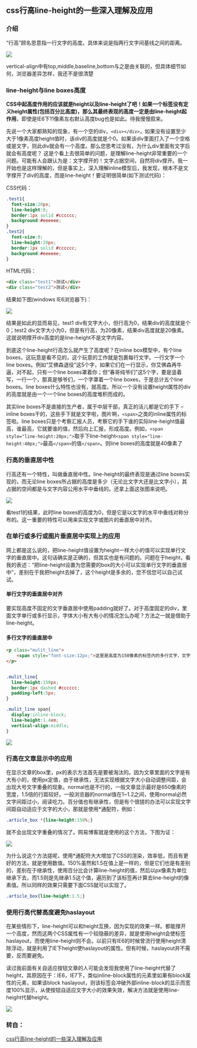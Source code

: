 ## css行高line-height的一些深入理解及应用

### 介绍
“行高”顾名思意指一行文字的高度。具体来说是指两行文字间基线之间的距离。

![](http://image.zhangxinxu.com/image/blog/200911/base_line.jpg)

vertical-align中有top,middle,baseline,bottom与之是由关联的，但具体细节如何，浏览器差异怎样，我还不是很清楚


### line-height与line boxes高度

**CSS中起高度作用的应该就是height以及line-height了吧！如果一个标签没有定义height属性(包括百分比高度)，那么其最终表现的高度一定是由line-height起作用**，即使是IE6下11像素左右默认高度bug也是如此。待我慢慢叙来。


先说一个大家都熟知的现象，有一个空的div，`<div></div>`，如果没有设置至少大于1像素高度height值时，该div的高度就是个0。如果该div里面打入了一个空格或是文字，则此div就会有一个高度。那么您思考过没有，为什么div里面有文字后就会有高度呢？
这是个看上去很简单的问题，是理解line-height非常重要的一个问题。可能有人会跟认为是：文字撑开的！文字占据空间，自然将div撑开。我一开始也是这样理解的，但是事实上，深入理解inline模型后，我发现，根本不是文字撑开了div的高度，而是line-height！要证明很简单(如下测试代码)：

CSS代码：
```css
.test1{
  font-size:20px;
  line-height:0; 
  border:1px solid #cccccc; 
  background:#eeeeee;
}
.test2{
  font-size:0;
  line-height:20px;
  border:1px solid #cccccc;
  background:#eeeeee;
}
```
HTML代码：
```html
<div class="test1">测试</div>
<div class="test2">测试</div>
```
结果如下图(windows IE6浏览器下)：

![](http://image.zhangxinxu.com/image/blog/200911/2009-11-28_002310.png)

结果是如此的显而易见，test1 div有文字大小，但行高为0，结果div的高度就是个0；test2 div文字大小为0，但是有行高，为20像素，结果div高度就是20像素。这就说明撑开div高度的是line-height不是文字内容。

到底这个line-height行高怎么就产生了高度呢？在inline box模型中，有个line boxes，这玩意是看不见的，这个玩意的工作就是包裹每行文字。一行文字一个line boxes。例如“艾佛森退役”这5个字，如果它们在一行显示，你艾佛森再牛逼，对不起，只有一个line boxes罩着你；但“春哥纯爷们”这5个字，要是竖着写，一行一个，那真是够爷们，一个字罩着一个line boxes，于是总计五个line boxes。line boxes什么特性也没有，就高度。所以一个没有设置height属性的div的高度就是由一个一个line boxes的高度堆积而成的。

其实line boxes不是直接的生产者，属于中层干部，真正的活儿都是它的手下 – inline boxes干的，这些手下就是文字啦，图片啊，`<span>`之类的inline属性的标签啦。line boxes只是个考察汇报人员，考察它的手下谁的实际line-height值最高，谁最高，它就要谁的值，然后向上汇报，形成高度。例如，`<span style="line-height:20px;">`取手下line-height`<span style="line-height:40px;">`最高`</span>`的值`</span>`。则line boxes的高度就是40像素了

### 行高的垂直居中性

行高还有一个特性，叫做垂直居中性。line-height的最终表现是通过line boxes实现的，而无论line boxes所占据的高度是多少（无论比文字大还是比文字小），其占据的空间都是与文字内容公用水平中垂线的。还拿上面这张图来说吧。

![](http://image.zhangxinxu.com/image/blog/200911/2009-11-28_002310.png)

看test1的结果，此时line boxes的高度为0，但是它是以文字的水平中垂线对称分布的。这一重要的特性可以用来实现文字或图片的垂直居中对齐。

### 在单行或多行或图片垂直居中实现上的应用
网上都是这么说的，把line-height值设置为height一样大小的值可以实现单行文字的垂直居中。这句话确实是正确的，但其实也是有问题的。问题在于height，看我的表述：“把line-height设置为您需要的box的大小可以实现单行文字的垂直居中”，差别在于我把height去掉了，这个height是多余的，您不信您可以自己试试。

#### 单行文字的垂直居中对齐
要实现高度不固定的文字垂直居中使用padding就好了。对于高度固定的div，里面文字单行或多行显示，字体大小有大有小的情况怎么办呢？方法之一就是借助于line-height。

#### 多行文字的垂直居中

```html
<p class="mulit_line">
    <span style="font-size:12px;">这里是高度为150像素的标签内的多行文字，文字大小为12像素。<br />这里是第二行，用来测试多行的显示效果。</span>
</p>

```

```css

.mulit_line{
  line-height:150px; 
  border:1px dashed #cccccc; 
  padding-left:5px;
}

.mulit_line span{
  display:inline-block; 
  line-height:1.4em; 
  vertical-align:middle;
}
```

![](http://image.zhangxinxu.com/image/blog/200911/2009-11-28_011819.png)

### 行高在文章显示中的应用

在显示文章的box里，px的表示方法首先是要被淘汰的。因为文章里面的文字是有大有小的，使用px定值，由于继承性，无法实现根据文字大小自动调整间距，会出现大号文字重叠的现象。normal也是不行的，一般文章显示最好是650像素的宽度，1.5倍的行距较好。一般浏览器的normal值在1~1.2之间，使用normal必然文字间距过小，阅读吃力。百分值也有继承性，但是有个很搓的办法可以实现文字间距自动适应于文字的大小，那就是使用*通配符，例如：
```css
.article_box *{line-height:150%;}
```
就不会出现文字重叠的情况了。网易博客就是使用的这个方法，下图为证：

![](http://image.zhangxinxu.com/image/blog/200911/2009-11-28_020712.png)

为什么说这个方法搓呢，使用*通配符大大增加了CSS的渲染，效率低，而且有更好的方法，就是使用数值。150%虽然和1.5在值上是一样的，但是它们也是有差别的，差别在于继承性，使用百分比会计算line-height的值，然后以px像素为单位继承下去，而1.5则是先继承1.5这个值，遍历到了该标签再计算去line-height的像素值。所以同样的效果只需要下面CSS就可以实现了。

```css
.article_box{line-height:1.5;}
```

### 使用行高代替高度避免haslayout
在某些情形下，line-height可以和height互换，因为实现的效果一样。都能撑开一个高度，然而这两个CSS属性有一个较隐蔽的差异，就是使用height会使标签haslayout，而使用line-height则不会。以前只有IE6的时候曾流行使用height清除浮动，就是利用了IE下height使haslayout的属性。但有时候，haslayout并不需要，反而要避免。

读过我前面有关自适应按钮文章的人可能会发现我使用了line-height代替了height，其原因在于：IE6，IE7下，类似inline-block属性的元素里如果有block属性的元素，如果该block haslayout，则该标签会冲破外部inline-block的显示而宽度100%显示，从使按钮自适应文字大小的效果失效，解决方法就是使用line-height代替height。

![](http://image.zhangxinxu.com/image/blog/200911/2009-11-28_022951.png)



### 转自：

[css行高line-height的一些深入理解及应用](https://www.zhangxinxu.com/wordpress/2009/11/css%E8%A1%8C%E9%AB%98line-height%E7%9A%84%E4%B8%80%E4%BA%9B%E6%B7%B1%E5%85%A5%E7%90%86%E8%A7%A3%E5%8F%8A%E5%BA%94%E7%94%A8/)